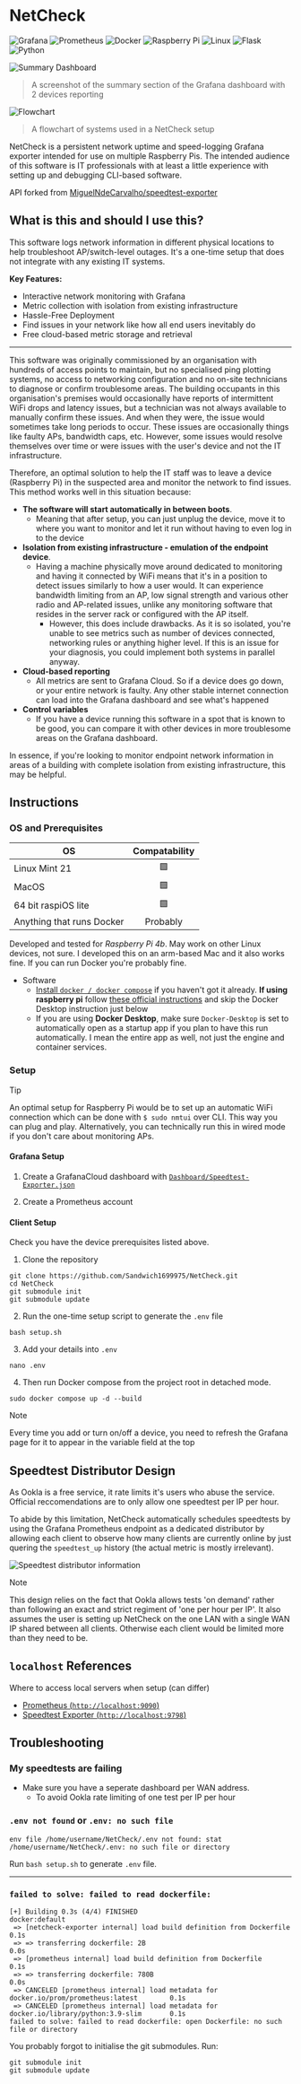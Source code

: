 # NetCheck

![Grafana](https://img.shields.io/badge/grafana-%23F46800.svg?style=for-the-badge&logo=grafana&logoColor=white)
![Prometheus](https://img.shields.io/badge/Prometheus-E6522C?style=for-the-badge&logo=Prometheus&logoColor=white)
![Docker](https://img.shields.io/badge/docker-%230db7ed.svg?style=for-the-badge&logo=docker&logoColor=white)
![Raspberry Pi](https://img.shields.io/badge/-Raspberry_Pi-C51A4A?style=for-the-badge&logo=Raspberry-Pi)
![Linux](https://img.shields.io/badge/Linux-FCC624?style=for-the-badge&logo=linux&logoColor=black)
![Flask](https://img.shields.io/badge/flask-%23000.svg?style=for-the-badge&logo=flask&logoColor=white)
![Python](https://img.shields.io/badge/python-3670A0?style=for-the-badge&logo=python&logoColor=ffdd54)

![Summary Dashboard](assets/summary.png?)

> A screenshot of the summary section of the Grafana dashboard with 2 devices reporting

![Flowchart](assets/flowchart.svg)

> A flowchart of systems used in a NetCheck setup


NetCheck is a persistent network uptime and speed-logging Grafana exporter intended for use on multiple Raspberry Pis. The intended audience of this software is IT professionals with at least a little experience with setting up and debugging CLI-based software.

API forked from [MiguelNdeCarvalho/speedtest-exporter](https://github.com/MiguelNdeCarvalho/speedtest-exporter)


## What is this and should I use this?

This software logs network information in different physical locations to help troubleshoot AP/switch-level outages. It's a one-time setup that does not integrate with any existing IT systems.

**Key Features:**

- Interactive network monitoring with Grafana
- Metric collection with isolation from existing infrastructure
- Hassle-Free Deployment
- Find issues in your network like how all end users inevitably do
- Free cloud-based metric storage and retrieval

---


This software was originally commissioned by an organisation with hundreds of access points to maintain, but no specialised ping plotting systems, no access to networking configuration and no on-site technicians to diagnose or confirm troublesome areas. The building occupants in this organisation's premises would occasionally have reports of intermittent WiFi drops and latency issues, but a technician was not always available to manually confirm these issues. And when they were, the issue would sometimes take long periods to occur. These issues are occasionally things like faulty APs, bandwidth caps, etc. However, some issues would resolve themselves over time or were issues with the user's device and not the IT infrastructure. 

Therefore, an optimal solution to help the IT staff was to leave a device (Raspberry Pi) in the suspected area and monitor the network to find issues. This method works well in this situation because:

- **The software will start automatically in between boots**.
    - Meaning that after setup, you can just unplug the device, move it to where you want to monitor and let it run without having to even log in to the device 
- **Isolation from existing infrastructure - emulation of the endpoint device**.
    - Having a machine physically move around dedicated to monitoring and having it connected by WiFi means that it's in a position to detect issues similarly to how a user would. It can experience bandwidth limiting from an AP, low signal strength and various other radio and AP-related issues, unlike any monitoring software that resides in the server rack or configured with the AP itself. 
        - However, this does include drawbacks. As it is so isolated, you're unable to see metrics such as number of devices connected, networking rules or anything higher level. If this is an issue for your diagnosis, you could implement both systems in parallel anyway.
- **Cloud-based reporting**
    - All metrics are sent to Grafana Cloud. So if a device does go down, or your entire network is faulty. Any other stable internet connection can load into the Grafana dashboard and see what's happened
- **Control variables**
    - If you have a device running this software in a spot that is known to be good, you can compare it with other devices in more troublesome areas on the Grafana dashboard.


In essence, if you're looking to monitor endpoint network information in areas of a building with complete isolation from existing infrastructure, this may be helpful.

## Instructions

### OS and Prerequisites 

| OS | Compatability |
| --- | :-: |
| Linux Mint 21 | 🟩 |
| MacOS | 🟩 |
| 64 bit raspiOS lite | 🟩 |
| Anything that runs Docker | Probably |

Developed and tested for *Raspberry Pi 4b*. May work on other Linux devices, not sure.
I developed this on an arm-based Mac and it also works fine. If you can run Docker you're probably fine.

- Software
    - [Install `docker / docker compose`](https://docs.docker.com/compose/install/) if you haven't got it already. **If using raspberry pi** follow [these official instructions](https://docs.docker.com/engine/install/debian/) and skip the Docker Desktop instruction just below
    - If you are using **Docker Desktop**, make sure `Docker-Desktop` is set to automatically open as a startup app if you plan to have this run automatically. I mean the entire app as well, not just the engine and container services. 


### Setup

> [!TIP]
> An optimal setup for Raspberry Pi would be to set up an automatic WiFi connection which can be done with `$ sudo nmtui` over CLI. This way you can plug and play. Alternatively, you can technically run this in wired mode if you don't care about monitoring APs.

#### Grafana Setup

1. Create a GrafanaCloud dashboard with [`Dashboard/Speedtest-Exporter.json`](https://github.com/Sandwich1699975/NetCheck/blob/main/Dashboard/Speedtest-Exporter.json)

2. Create a Prometheus account

#### Client Setup

Check you have the device prerequisites listed above.

1. Clone the repository

```terminal
git clone https://github.com/Sandwich1699975/NetCheck.git
cd NetCheck
git submodule init
git submodule update
```

2. Run the one-time setup script to generate the `.env` file

```terminal
bash setup.sh
```

3. Add your details into `.env`

```terminal 
nano .env
```

4. Then run Docker compose from the project root in detached mode. 

```terminal
sudo docker compose up -d --build
```

> [!NOTE]
> Every time you add or turn on/off a device, you need to refresh the Grafana page for it to appear in the variable field at the top

## Speedtest Distributor Design

As Ookla is a free service, it rate limits it's users who abuse the service. Official reccomendations are to only allow one speedtest per IP per hour. 

To abide by this limitation, NetCheck automatically schedules speedtests by using the Grafana Prometheus endpoint as a dedicated distributor by allowing each client to observe how many clients are currently online by just quering the `speedtest_up` history (the actual metric is mostly irrelevant).

![Speedtest distributor information](assets/distributor.svg)

> [!NOTE]
> This design relies on the fact that Ookla allows tests 'on demand' rather than following an exact and strict regiment of 'one per hour per IP'. It also assumes the user is setting up NetCheck on the one LAN with a single WAN IP shared between all clients. Otherwise each client would be limited more than they need to be.


## `localhost` References

Where to access local servers when setup (can differ)

- [Prometheus (`http://localhost:9090`)](http://localhost:9090)
- [Speedtest Exporter (`http://localhost:9798`)](http://localhost:9798)


## Troubleshooting

### My speedtests are failing

- Make sure you have a seperate dashboard per WAN address.
    - To avoid Ookla rate limiting of one test per IP per hour

### `.env not found` or `.env: no such file`

```
env file /home/username/NetCheck/.env not found: stat /home/username/NetCheck/.env: no such file or directory
```

Run `bash setup.sh` to generate `.env` file.

---

### `failed to solve: failed to read dockerfile:`

```
[+] Building 0.3s (4/4) FINISHED                                                   docker:default
 => [netcheck-exporter internal] load build definition from Dockerfile                       0.1s
 => => transferring dockerfile: 2B                                                           0.0s
 => [prometheus internal] load build definition from Dockerfile                              0.1s
 => => transferring dockerfile: 780B                                                         0.0s
 => CANCELED [prometheus internal] load metadata for docker.io/prom/prometheus:latest        0.1s
 => CANCELED [prometheus internal] load metadata for docker.io/library/python:3.9-slim       0.1s
failed to solve: failed to read dockerfile: open Dockerfile: no such file or directory
```

You probably forgot to initialise the git submodules. Run:

```terminal
git submodule init
git submodule update
```
